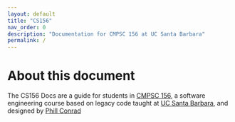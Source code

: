 ```yaml
---
layout: default
title: "CS156"
nav_order: 0
description: "Documentation for CMPSC 156 at UC Santa Barbara"
permalink: /
---
```


# About this document

The CS156 Docs are a guide for students in 
[CMPSC 156](https://ucsb-cs156.github.io), a software engineering course based on legacy code taught at [UC Santa Barbara](https://ucsb.edu), and designed by [Phill Conrad](https://pconrad.github.io) 
 